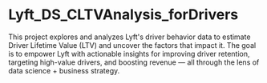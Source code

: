 # Lyft_DS_CLTVAnalysis_forDrivers
This project explores and analyzes Lyft's driver behavior data to estimate Driver Lifetime Value (LTV) and uncover the factors that impact it. The goal is to empower Lyft with actionable insights for improving driver retention, targeting high-value drivers, and boosting revenue — all through the lens of data science + business strategy.
